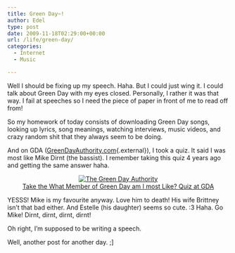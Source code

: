 ```yaml
---
title: Green Day~!
author: Edel
type: post
date: 2009-11-18T02:29:00+00:00
url: /life/green-day/
categories:
  - Internet
  - Music

---
```

Well I should be fixing up my speech. Haha. But I could just wing it. I could talk about Green Day with my eyes closed. Personally, I rather it was that way. I fail at speeches so I need the piece of paper in front of me to read off from!

So my homework of today consists of downloading Green Day songs, looking up lyrics, song meanings, watching interviews, music videos, and crazy random shit that they always seem to be doing.

And on GDA ([GreenDayAuthority.com][1]{.external}), I took a quiz. It said I was most like Mike Dirnt (the bassist). I remember taking this quiz 4 years ago and getting the same answer haha.

<div align="center">
  <a class="external" href="http://www.greendayauthority.com"><img src="http://www.greendayauthority.com/site_images/iammostlikemike.gif" border="0" alt="The Green Day Authority" /></a><br /> <a class="external" href="http://www.greendayauthority.com">Take the What Member of Green Day am I most Like? Quiz at GDA</a>
</div>

YESSS! Mike is my favourite anyway. Love him to death! His wife Brittney isn&#8217;t that bad either. And Estelle (his daughter) seems so cute. :3 Haha. Go Mike! Dirnt, dirnt, dirnt, dirnt!

Oh right, I&#8217;m supposed to be writing a speech.
  
Well, another post for another day. ;]

<ol class="footnote">
</ol>

 [1]: http://greendayauthority.com